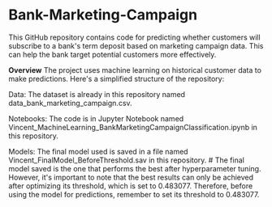 # Bank-Marketing-Campaign
This GitHub repository contains code for predicting whether customers will subscribe to a bank's term deposit based on marketing campaign data. This can help the bank target potential customers more effectively.

**Overview**
The project uses machine learning on historical customer data to make predictions. Here's a simplified structure of the repository:

Data: The dataset is already in this repository named data_bank_marketing_campaign.csv.

Notebooks: The code is in Jupyter Notebook named Vincent_MachineLearning_BankMarketingCampaignClassification.ipynb in this repository.

Models: The final model used is saved in a file named Vincent_FinalModel_BeforeThreshold.sav in this repository.
\# The final model saved is the one that performs the best after hyperparameter tuning. However, it's important to note that the best results can only be achieved after optimizing its threshold, which is set to 0.483077. Therefore, before using the model for predictions, remember to set its threshold to 0.483077.
